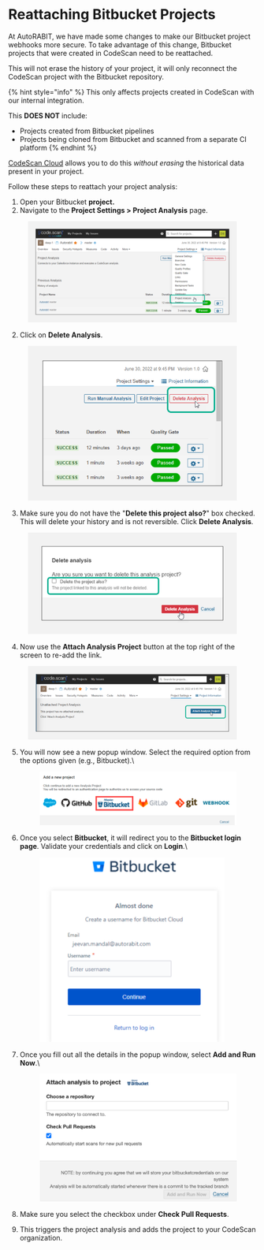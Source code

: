 # Reattaching Bitbucket Projects

At AutoRABIT, we have made some changes to make our Bitbucket project webhooks more secure.  To take advantage of this change, Bitbucket projects that were created in CodeScan need to be reattached. &#x20;

This will not erase the history of your project, it will only reconnect the CodeScan project with the Bitbucket repository.

{% hint style="info" %}
This only affects projects created in CodeScan with our internal integration.

This **DOES NOT** include:

* Projects created from Bitbucket pipelines&#x20;
* Projects being cloned from Bitbucket and scanned from a separate CI platform&#x20;
{% endhint %}

[CodeScan Cloud](https://www.codescan.io/products/cloud/) allows you to do this _without erasing_ the historical data present in your project.

Follow these steps to reattach your project analysis:

1. Open your Bitbucket **project.**
2. Navigate to the **Project Settings > Project Analysis** page.

<figure><img src="../../../../.gitbook/assets/image (444).png" alt=""><figcaption></figcaption></figure>

2. Click on **Delete Analysis**.

<figure><img src="../../../../.gitbook/assets/image (445).png" alt=""><figcaption></figcaption></figure>

3. Make sure you do not have the "**Delete this project also?**" box checked. This will delete your history and is not reversible. Click **Delete Analysis**.

<figure><img src="../../../../.gitbook/assets/image (446).png" alt=""><figcaption></figcaption></figure>

4. Now use the **Attach Analysis Project** button at the top right of the screen to re-add the link.

<figure><img src="../../../../.gitbook/assets/image (447).png" alt=""><figcaption></figcaption></figure>

5.  You will now see a new popup window. Select the required option from the options given (e.g., Bitbucket).\


    <figure><img src="../../../../.gitbook/assets/image.png" alt=""><figcaption></figcaption></figure>
6.  Once you select **Bitbucket**, it will redirect you to the **Bitbucket login page**. Validate your credentials and click on **Login**.\


    <figure><img src="../../../../.gitbook/assets/image (1).png" alt="" width="375"><figcaption></figcaption></figure>
7.  Once you fill out all the details in the popup window, select **Add and Run Now**.\


    <figure><img src="../../../../.gitbook/assets/image (2).png" alt=""><figcaption></figcaption></figure>
8. Make sure you select the checkbox under **Check Pull Requests**.
9. This triggers the project analysis and adds the project to your CodeScan organization.
